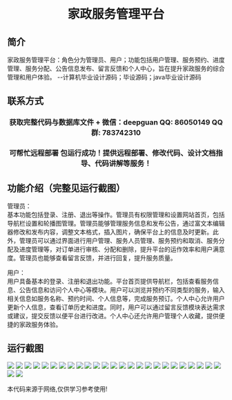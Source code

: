 <p><h1 align="center">家政服务管理平台</h1></p>

## 简介
家政服务管理平台：角色分为管理员、用户；功能包括用户管理、服务预约、进度管理、服务分配、公告信息发布、留言反馈和个人中心，旨在提升家政服务的综合管理和用户体验。    --计算机毕业设计源码；毕设源码；java毕业设计源码


## 联系方式
<p><h3 align="center">获取完整代码与数据库文件 + 微信：deepguan QQ: 86050149 QQ群: 783742310</h3></p>
<p><h3 align="center">可帮忙远程部署 包运行成功！提供远程部署、修改代码、设计文档指导、代码讲解等服务！</h3></p>

## 功能介绍（完整见运行截图）
管理员：  
基本功能包括登录、注册、退出等操作。管理员有权限管理和设置网站首页，包括导航栏设置和轮播图管理。管理员能够管理服务信息和发布公告，通过富文本编辑器修改和发布内容，调整文本格式，插入图片，确保平台上的信息及时更新。此外，管理员可以通过界面进行用户管理、服务人员管理、服务预约和取消、服务分配及进度管理等，对订单进行审核、分配和删除，提升平台的运作效率和用户满意度。管理员也能够查看留言反馈，并进行回复，提升服务质量。

用户：  
用户具备基本的登录、注册和退出功能。平台首页提供导航栏，包括查看服务信息、公告信息和访问个人中心等模块。用户可以浏览并预约不同类型的服务，输入相关信息如服务名称、预约时间、个人信息等，完成服务预订。个人中心允许用户更新个人信息，查看订单历史和进度。同时，用户可以通过留言反馈模块表达需求或建议，提交反馈以便平台进行改进。个人中心还允许用户管理个人收藏，提供便捷的家政服务体验。


## 运行截图
![](img/001.jpg)
![](img/002.jpg)
![](img/003.jpg)
![](img/004.jpg)
![](img/005.jpg)
![](img/006.jpg)
![](img/007.jpg)
![](img/008.jpg)
![](img/009.jpg)
![](img/010.jpg)
![](img/011.jpg)
![](img/012.jpg)
![](img/013.jpg)
![](img/014.jpg)
![](img/015.jpg)
![](img/016.jpg)
![](img/017.jpg)
![](img/018.jpg)
![](img/019.jpg)
![](img/020.jpg)
![](img/021.jpg)
![](img/022.jpg)
![](img/023.jpg)
![](img/024.jpg)
![](img/025.jpg)
![](img/026.jpg)
![](img/027.jpg)

<p>本代码来源于网络,仅供学习参考使用!</p>
